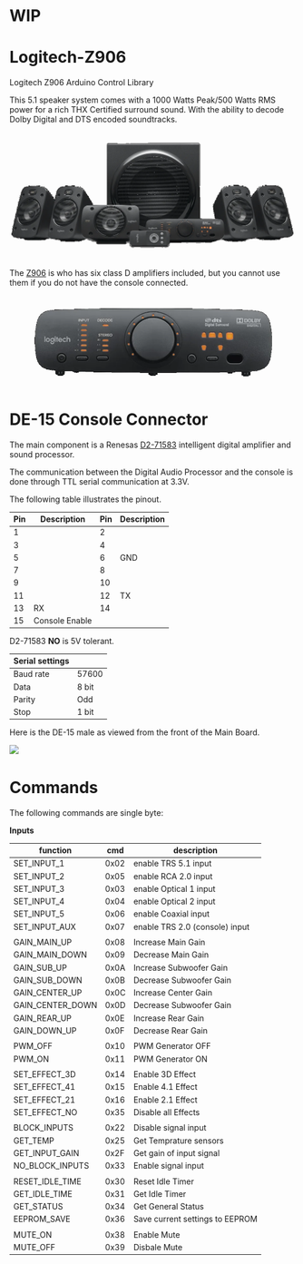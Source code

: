 # WIP

# Logitech-Z906
Logitech Z906 Arduino Control Library

This 5.1 speaker system comes with a 1000 Watts Peak/500 Watts RMS power for a rich THX Certified surround sound. With the ability to decode Dolby Digital and DTS encoded soundtracks. 

<p align="center"><img src=/images/logitech_z906.png></p>

The [Z906](datasheet/Z906_User_Manual.pdf) is who has six class D amplifiers included, but you cannot use them if you do not have the console connected.

<p align="center"><img src=/images/z906-console.png></p>

# DE-15 Console Connector

The main component is a Renesas [D2-71583](datasheet/D2-71583.pdf) intelligent digital amplifier and sound processor.

The communication between the Digital Audio Processor and the console is done through TTL serial communication at 3.3V.

The following table illustrates the pinout.

|Pin|Description|Pin|Description|
|---|---|---|---|
|1||2||
|3||4||
|5||6|GND|
|7||8||
|9||10||
|11||12|TX|
|13|RX|14||
|15|Console Enable|||

D2-71583 **NO** is 5V tolerant.

|Serial settings||
|---|---|
|Baud rate|57600|
|Data|8 bit|
|Parity|Odd|
|Stop|1 bit|

Here is the DE-15 male as viewed from the front of the Main Board.

<img src=https://raw.githubusercontent.com/zarpli/Logitech-Z906/main/images/DE-15-M.jpg width="300">

# Commands

The following commands are single byte:

**Inputs**

|function|cmd|description|
|---|---|---|
|SET_INPUT_1|0x02|enable TRS 5.1 input|
|SET_INPUT_2|0x05|enable RCA 2.0 input|
|SET_INPUT_3|0x03|enable Optical 1 input|
|SET_INPUT_4|0x04|enable Optical 2 input|
|SET_INPUT_5|0x06|enable Coaxial input|
|SET_INPUT_AUX|0x07|enable TRS 2.0 (console) input|
|||
|GAIN_MAIN_UP|0x08|Increase Main Gain|
|GAIN_MAIN_DOWN|0x09|Decrease Main Gain|
|GAIN_SUB_UP|0x0A|Increase Subwoofer Gain|
|GAIN_SUB_DOWN|0x0B|Decrease Subwoofer Gain|
|GAIN_CENTER_UP|0x0C|Increase Center Gain|
|GAIN_CENTER_DOWN|0x0D|Decrease Subwoofer Gain|
|GAIN_REAR_UP|0x0E|Increase Rear Gain|
|GAIN_DOWN_UP|0x0F|Decrease Rear Gain|
|||
|PWM_OFF|0x10|PWM Generator OFF|
|PWM_ON|0x11|PWM Generator ON|
|||
|SET_EFFECT_3D|0x14|Enable 3D Effect|
|SET_EFFECT_41|0x15|Enable 4.1 Effect|
|SET_EFFECT_21|0x16|Enable 2.1 Effect|
|SET_EFFECT_NO|0x35|Disable all Effects|
|||
|BLOCK_INPUTS|0x22|Disable signal input|
|GET_TEMP|0x25|Get Temprature sensors|
|GET_INPUT_GAIN|0x2F|Get gain of input signal|
|NO_BLOCK_INPUTS|0x33|Enable signal input|
|||
|RESET_IDLE_TIME|0x30|Reset Idle Timer|
|GET_IDLE_TIME|0x31|Get Idle Timer|
|GET_STATUS|0x34|Get General Status|
|EEPROM_SAVE|0x36|Save current settings to EEPROM|
|||
|MUTE_ON|0x38|Enable Mute|
|MUTE_OFF|0x39|Disbale Mute|
